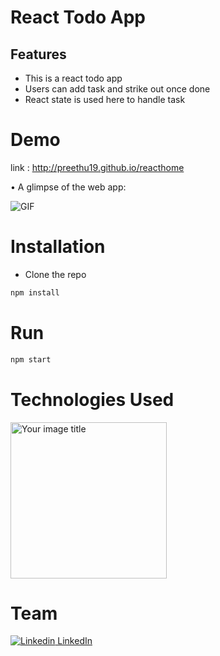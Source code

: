 # React Todo App

## Features

- This is a react todo app
- Users can add task and strike out once done
- React state is used here to handle task

# Demo

link : http://preethu19.github.io/reacthome

• A glimpse of the web app:

 ![GIF](https://github.com/preethu19/interiorshop19/blob/main/interiorshopgif.gif)


# Installation

- Clone the repo
```bash
npm install
```
# Run

```bash
npm start
```


# Technologies Used

<img src="https://xourceit.com/wp-content/uploads/2020/12/react.jpg" alt="Your image title" width="250"/>

# Team
[![Linkedin](https://i.stack.imgur.com/gVE0j.png) LinkedIn](https://www.linkedin.com/in/preetham19/)
&nbsp;
